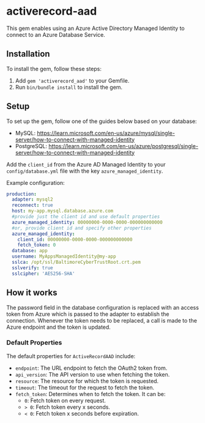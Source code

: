 # activerecord-aad

This gem enables using an Azure Active Directory Managed Identity to connect to an Azure Database Service.

## Installation

To install the gem, follow these steps:

1. Add `gem 'activerecord_aad'` to your Gemfile.
2. Run `bin/bundle install` to install the gem.

## Setup

To set up the gem, follow one of the guides below based on your database:

- MySQL: https://learn.microsoft.com/en-us/azure/mysql/single-server/how-to-connect-with-managed-identity
- PostgreSQL: https://learn.microsoft.com/en-us/azure/postgresql/single-server/how-to-connect-with-managed-identity

Add the `client_id` from the Azure AD Managed Identity to your `config/database.yml` file with the key `azure_managed_identity`.

Example configuration:
```yaml
production:
  adapter: mysql2
  reconnect: true
  host: my-app.mysql.database.azure.com
  #provide just the client id and use default properties
  azure_managed_identity: 00000000-0000-0000-000000000000
  #or, provide client id and specify other properties
  azure_managed_identity:
    client_id: 00000000-0000-0000-000000000000
    fetch_token: 0
  database: app
  username: MyAppsManagedIdentity@my-app
  sslca: /opt/ssl/BaltimoreCyberTrustRoot.crt.pem
  sslverify: true
  sslcipher: 'AES256-SHA'
```

## How it works

The password field in the database configuration is replaced with an access token from Azure which is passed to the adapter to establish the connection. Whenever the token needs to be replaced, a call is made to the Azure endpoint and the token is updated.


### Default Properties

The default properties for `ActiveRecordAAD` include:
- `endpoint`: The URL endpoint to fetch the OAuth2 token from.
- `api_version`: The API version to use when fetching the token.
- `resource`: The resource for which the token is requested.
- `timeout`: The timeout for the request to fetch the token.
- `fetch_token`: Determines when to fetch the token. It can be:
  - `0`: Fetch token on every request.
  - `> 0`: Fetch token every x seconds.
  - `< 0`: Fetch token x seconds before expiration.